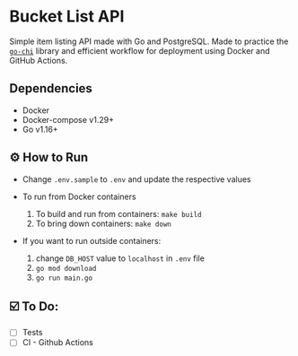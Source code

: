 # Bucket List API

Simple item listing API made with Go and PostgreSQL. 
Made to practice the [`go-chi`](https://github.com/go-chi/chi) library and efficient workflow for deployment using Docker and GitHub Actions.

## Dependencies
- Docker
- Docker-compose v1.29+
- Go v1.16+

## ⚙️ How to Run
- Change `.env.sample` to `.env` and update the respective values

- To run from Docker containers
    1. To build and run from containers: `make build`
    2. To bring down containers: `make down`


- If you want to run outside containers:
    1. change `DB_HOST` value to `localhost` in `.env` file
    2. `go mod download`
    3. `go run main.go`



## ☑️ To Do:
- [ ] Tests
- [ ] CI - Github Actions
